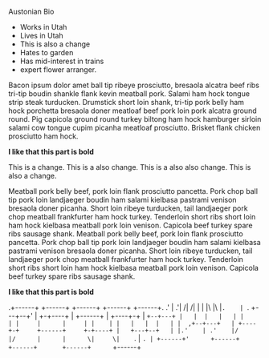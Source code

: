 Austonian Bio

- Works in Utah
- Lives in Utah
- This is also a change
- Hates to garden
- Has mid-interest in trains
- expert flower arranger.

Bacon ipsum dolor amet ball tip ribeye prosciutto, bresaola alcatra beef ribs tri-tip boudin shankle flank kevin meatball pork. Salami ham hock tongue strip steak turducken. Drumstick short loin shank, tri-tip pork belly ham hock porchetta bresaola doner meatloaf beef pork loin pork alcatra ground round. Pig capicola ground round turkey biltong ham hock hamburger sirloin salami cow tongue cupim picanha meatloaf prosciutto. Brisket flank chicken prosciutto ham hock.

**I like that this part is bold**

This is a change.
This is a also change.
This is a also also change.
This is also a change.

Meatball pork belly beef, pork loin flank prosciutto pancetta. Pork chop ball tip pork loin landjaeger boudin ham salami kielbasa pastrami venison bresaola doner picanha. Short loin ribeye turducken, tail landjaeger pork chop meatball frankfurter ham hock turkey. Tenderloin short ribs short loin ham hock kielbasa meatball pork loin venison. Capicola beef turkey spare ribs sausage shank.
Meatball pork belly beef, pork loin flank prosciutto pancetta. Pork chop ball tip pork loin landjaeger boudin ham salami kielbasa pastrami venison bresaola doner picanha. Short loin ribeye turducken, tail landjaeger pork chop meatball frankfurter ham hock turkey. Tenderloin short ribs short loin ham hock kielbasa meatball pork loin venison. Capicola beef turkey spare ribs sausage shank.

**I like that this part is bold**



   .+------+     +------+     +------+     +------+     +------+.
 .' |    .'|    /|     /|     |      |     |\     |\    |`.    | `.
+---+--+'  |   +-+----+ |     +------+     | +----+-+   |  `+--+---+
|   |  |   |   | |    | |     |      |     | |    | |   |   |  |   |
|  ,+--+---+   | +----+-+     +------+     +-+----+ |   +---+--+   |
|.'    | .'    |/     |/      |      |      \|     \|    `. |   `. |
+------+'      +------+       +------+       +------+      `+------+
